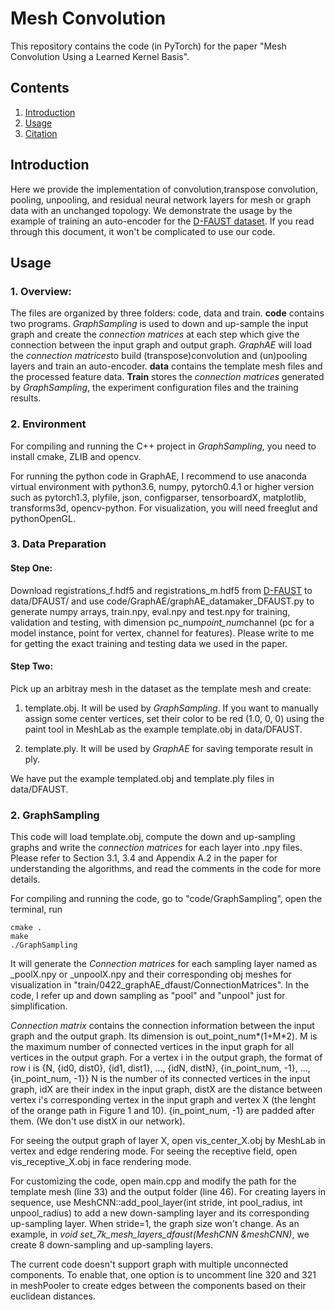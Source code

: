 # Mesh Convolution 
This repository contains the code (in PyTorch) for the paper "Mesh Convolution Using a Learned Kernel Basis".

## Contents
1. [Introduction](#introduction)
2. [Usage](#usage)
3. [Citation](#citation)

## Introduction
Here we provide the implementation of convolution,transpose convolution, pooling, unpooling, and residual neural network layers for mesh or graph data with an unchanged topology. We demonstrate the usage by the example of training an auto-encoder for the [D-FAUST dataset](http://dfaust.is.tue.mpg.de/). If you read through this document, it won't be complicated to use our code.

## Usage
### 1. Overview:
The files are organized by three folders: code, data and train. 
**code** contains two programs. *GraphSampling* is used to down and up-sample the input graph and create the *connection matrices* at each step which give the connection between the input graph and output graph. *GraphAE* will load the *connection matrices*to build (transpose)convolution and (un)pooling layers and train an auto-encoder.
**data** contains the template mesh files and the processed feature data.
**Train** stores the *connection matrices* generated by *GraphSampling*, the experiment configuration files and the training results.

### 2. Environment
For compiling and running the C++ project in *GraphSampling*, you need to install cmake, ZLIB and opencv.

For running the python code in GraphAE, I recommend to use anaconda virtual environment with python3.6, numpy, pytorch0.4.1 or higher version such as pytorch1.3, plyfile, json, configparser, tensorboardX, matplotlib, transforms3d, opencv-python. For visualization, you will need freeglut and pythonOpenGL.

### 3. Data Preparation
#### Step One: 
Download registrations_f.hdf5 and registrations_m.hdf5 from [D-FAUST](http://dfaust.is.tue.mpg.de/) to data/DFAUST/ and use code/GraphAE/graphAE_datamaker_DFAUST.py to generate numpy arrays, train.npy, eval.npy and test.npy for training, validation and testing, with dimension pc_num*point_num*channel (pc for a model instance, point for vertex, channel for features). Please write to me for getting the exact training and testing data we used in the paper.

#### Step Two: 
Pick up an arbitray mesh in the dataset as the template mesh and create:
1. template.obj. It will be used by *GraphSampling*. If you want to manually assign some center vertices, set their color to be red (1.0, 0, 0) using the paint tool in MeshLab as the example template.obj in data/DFAUST.

2. template.ply. It will be used by *GraphAE* for saving temporate result in ply.

We have put the example templated.obj and template.ply files in data/DFAUST. 

### 2. GraphSampling
This code will load template.obj, compute the down and up-sampling graphs and write the *connection matrices* for each layer into .npy files. Please refer to Section 3.1, 3.4 and Appendix A.2 in the paper for understanding the algorithms, and read the comments in the code for more details.

For compiling and running the code, go to "code/GraphSampling", open the terminal, run
```
cmake .
make
./GraphSampling
```

It will generate the *Connection matrices* for each sampling layer named as _poolX.npy or _unpoolX.npy and their corresponding obj meshes for visualization in "train/0422_graphAE_dfaust/ConnectionMatrices". In the code, I refer up and down sampling as  "pool" and "unpool" just for simplification. 

*Connection matrix* contains the connection information between the input graph and the output graph. Its dimension is out_point_num*(1+M*2). M is the maximum number of connected vertices in the input graph for all vertices in the output graph. For a vertex i in the output graph, the format of row i is
{N, {id0, dist0}, {id1, dist1}, ..., {idN, distN}, {in_point_num, -1}, ..., {in_point_num, -1}}
N is the number of its connected vertices in the input graph, idX are their index in the input graph, distX are the distance between vertex i's corresponding vertex in the input graph and vertex X (the lenght of the orange path in Figure 1 and 10). {in_point_num, -1} are padded after them. (We don't use distX in our network).

For seeing the output graph of layer X, open vis_center_X.obj by MeshLab in vertex and edge rendering mode. For seeing the receptive field, open vis_receptive_X.obj in face rendering mode. 

For customizing the code, open main.cpp and modify the path for the template mesh (line 33) and the output folder (line 46). For creating layers in sequence, use MeshCNN::add_pool_layer(int stride, int pool_radius, int unpool_radius) to add a new down-sampling layer and its corresponding up-sampling layer. When stride=1, the graph size won't change. As an example, in *void set_7k_mesh_layers_dfaust(MeshCNN &meshCNN)*, we create 8 down-sampling and up-sampling layers. 

The current code doesn't support graph with multiple unconnected components. To enable that, one option is to uncomment line 320 and 321 in meshPooler to create edges between the components based on their euclidean distances.














